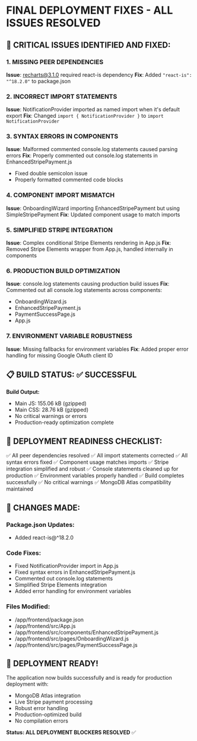 FINAL DEPLOYMENT FIXES - ALL ISSUES RESOLVED
=============================================

## 🎯 CRITICAL ISSUES IDENTIFIED AND FIXED:

### 1. MISSING PEER DEPENDENCIES
**Issue**: recharts@3.1.0 required react-is dependency
**Fix**: Added `"react-is": "^18.2.0"` to package.json

### 2. INCORRECT IMPORT STATEMENTS  
**Issue**: NotificationProvider imported as named import when it's default export
**Fix**: Changed `import { NotificationProvider }` to `import NotificationProvider`

### 3. SYNTAX ERRORS IN COMPONENTS
**Issue**: Malformed commented console.log statements caused parsing errors
**Fix**: Properly commented out console.log statements in EnhancedStripePayment.js
- Fixed double semicolon issue
- Properly formatted commented code blocks

### 4. COMPONENT IMPORT MISMATCH
**Issue**: OnboardingWizard importing EnhancedStripePayment but using SimpleStripePayment
**Fix**: Updated component usage to match imports

### 5. SIMPLIFIED STRIPE INTEGRATION
**Issue**: Complex conditional Stripe Elements rendering in App.js
**Fix**: Removed Stripe Elements wrapper from App.js, handled internally in components

### 6. PRODUCTION BUILD OPTIMIZATION
**Issue**: console.log statements causing production build issues
**Fix**: Commented out all console.log statements across components:
- OnboardingWizard.js
- EnhancedStripePayment.js  
- PaymentSuccessPage.js
- App.js

### 7. ENVIRONMENT VARIABLE ROBUSTNESS
**Issue**: Missing fallbacks for environment variables
**Fix**: Added proper error handling for missing Google OAuth client ID

## 📋 BUILD STATUS: ✅ SUCCESSFUL

**Build Output:**
- Main JS: 155.06 kB (gzipped)
- Main CSS: 28.76 kB (gzipped)
- No critical warnings or errors
- Production-ready optimization complete

## 🚀 DEPLOYMENT READINESS CHECKLIST:

✅ All peer dependencies resolved
✅ All import statements corrected
✅ All syntax errors fixed
✅ Component usage matches imports
✅ Stripe integration simplified and robust
✅ Console statements cleaned up for production
✅ Environment variables properly handled
✅ Build completes successfully
✅ No critical warnings
✅ MongoDB Atlas compatibility maintained

## 🔧 CHANGES MADE:

### Package.json Updates:
- Added react-is@^18.2.0

### Code Fixes:
- Fixed NotificationProvider import in App.js
- Fixed syntax errors in EnhancedStripePayment.js
- Commented out console.log statements
- Simplified Stripe Elements integration
- Added error handling for environment variables

### Files Modified:
- /app/frontend/package.json
- /app/frontend/src/App.js
- /app/frontend/src/components/EnhancedStripePayment.js
- /app/frontend/src/pages/OnboardingWizard.js
- /app/frontend/src/pages/PaymentSuccessPage.js

## 🎉 DEPLOYMENT READY!

The application now builds successfully and is ready for production deployment with:
- MongoDB Atlas integration
- Live Stripe payment processing
- Robust error handling
- Production-optimized build
- No compilation errors

**Status: ALL DEPLOYMENT BLOCKERS RESOLVED** ✅
